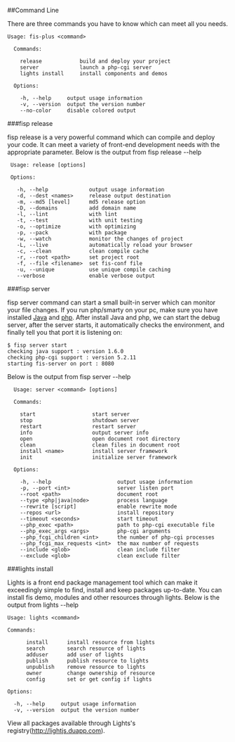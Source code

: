##Command Line

There are three commands you have to know which can meet all you needs.

```
Usage: fis-plus <command>

  Commands:

    release            build and deploy your project
    server             launch a php-cgi server
    lights install     install components and demos

  Options:

    -h, --help     output usage information
    -v, --version  output the version number
    --no-color     disable colored output

 ```

###fisp release

fisp release is a very powerful command which can compile and deploy your code. It can meet a variety of front-end development needs with the appropriate parameter. Below is the output from fisp release --help

 ```
  Usage: release [options]

  Options:

    -h, --help             output usage information
    -d, --dest <names>     release output destination
    -m, --md5 [level]      md5 release option
    -D, --domains          add domain name
    -l, --lint             with lint
    -t, --test             with unit testing
    -o, --optimize         with optimizing
    -p, --pack             with package
    -w, --watch            monitor the changes of project
    -L, --live             automatically reload your browser
    -c, --clean            clean compile cache
    -r, --root <path>      set project root
    -f, --file <filename>  set fis-conf file
    -u, --unique           use unique compile caching
    --verbose              enable verbose output

```

###fisp server

fisp server command can start a small built-in server which can monitor your file changes. If you run php/smarty on your pc, make sure you have installed [Java](http://java.com/en/) and [php](http://cn2.php.net/downloads.php). After install Java and php, we can start the debug server, after the server starts, it automatically checks the environment, and finally tell you that port it is listening on:

```
$ fisp server start
checking java support : version 1.6.0
checking php-cgi support : version 5.2.11
starting fis-server on port : 8080
```

Below is the output from fisp server --help

```
  Usage: server <command> [options]

  Commands:

    start                  start server
    stop                   shutdown server
    restart                restart server
    info                   output server info
    open                   open document root directory
    clean                  clean files in document root
    install <name>         install server framework
    init                   initialize server framework

  Options:

    -h, --help                     output usage information
    -p, --port <int>               server listen port
    --root <path>                  document root
    --type <php|java|node>         process language
    --rewrite [script]             enable rewrite mode
    --repos <url>                  install repository
    --timeout <seconds>            start timeout
    --php_exec <path>              path to php-cgi executable file
    --php_exec_args <args>         php-cgi arguments
    --php_fcgi_children <int>      the number of php-cgi processes
    --php_fcgi_max_requests <int>  the max number of requests
    --include <glob>               clean include filter
    --exclude <glob>               clean exclude filter

```

###lights install

Lights is a front end package management tool which can make it exceedingly simple to find, install and keep packages up-to-date. You can install fis demo, modules and other resources through lights. Below is the output from lights --help

```
Usage: lights <command>

Commands:

      install      install resource from lights
      search       search resource of lights
      adduser      add user of lights
      publish      publish resource to lights
      unpublish    remove resource to lights
      owner        change ownership of resource
      config       set or get config if lights

Options:

  -h, --help     output usage information
  -v, --version  output the version number
```

View all packages available through Lights's registry(http://lightjs.duapp.com).